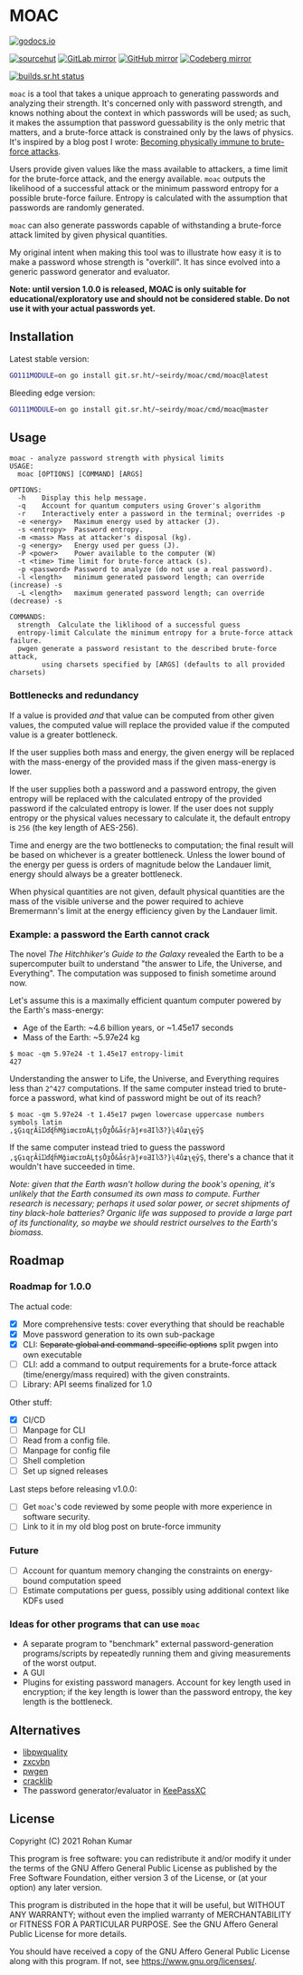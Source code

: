 MOAC
====

[![godocs.io](https://godocs.io/git.sr.ht/~seirdy/moac?status.svg)](https://godocs.io/git.sr.ht/~seirdy/moac)

[![sourcehut](https://img.shields.io/badge/repository-sourcehut-lightgrey.svg?logo=data:image/svg+xml;base64,PHN2ZyBmaWxsPSIjZmZmIiB2aWV3Qm94PSIwIDAgNTEyIDUxMiIgeG1sbnM9Imh0dHA6Ly93d3cudzMub3JnLzIwMDAvc3ZnIj48cGF0aCBkPSJNMjU2IDhDMTE5IDggOCAxMTkgOCAyNTZzMTExIDI0OCAyNDggMjQ4IDI0OC0xMTEgMjQ4LTI0OFMzOTMgOCAyNTYgOHptMCA0NDhjLTExMC41IDAtMjAwLTg5LjUtMjAwLTIwMFMxNDUuNSA1NiAyNTYgNTZzMjAwIDg5LjUgMjAwIDIwMC04OS41IDIwMC0yMDAgMjAweiIvPjwvc3ZnPg==)](https://sr.ht/~seirdy/MOAC) [![GitLab mirror](https://img.shields.io/badge/mirror-GitLab-orange.svg?logo=gitlab)](https://gitlab.com/Seirdy/moac) [![GitHub mirror](https://img.shields.io/badge/mirror-GitHub-black.svg?logo=github)](https://github.com/Seirdy/moac) [![Codeberg mirror](https://img.shields.io/badge/mirror-Codeberg-blue.svg?logo=codeberg)](https://codeberg.org/Seirdy/moac)

[![builds.sr.ht status](https://builds.sr.ht/~seirdy/moac.svg)](https://builds.sr.ht/~seirdy/moac)

`moac` is a tool that takes a unique approach to generating passwords and analyzing their strength. It's concerned only with password strength, and knows nothing about the context in which passwords will be used; as such, it makes the assumption that password guessability is the only metric that matters, and a brute-force attack is constrained only by the laws of physics. It's inspired by a blog post I wrote: [Becoming physically immune to brute-force attacks](https://seirdy.one/2021/01/12/password-strength.html).

Users provide given values like the mass available to attackers, a time limit for the brute-force attack, and the energy available. `moac` outputs the likelihood of a successful attack or the minimum password entropy for a possible brute-force failure. Entropy is calculated with the assumption that passwords are randomly generated.

`moac` can also generate passwords capable of withstanding a brute-force attack limited by given physical quantities.

My original intent when making this tool was to illustrate how easy it is to make a password whose strength is "overkill". It has since evolved into a generic password generator and evaluator.

**Note: until version 1.0.0 is released, MOAC is only suitable for educational/exploratory use and should not be considered stable. Do not use it with your actual passwords yet.**

Installation
------------

Latest stable version:

```sh
GO111MODULE=on go install git.sr.ht/~seirdy/moac/cmd/moac@latest
```

Bleeding edge version:

```sh
GO111MODULE=on go install git.sr.ht/~seirdy/moac/cmd/moac@master
```

Usage
-----

```text
moac - analyze password strength with physical limits
USAGE:
  moac [OPTIONS] [COMMAND] [ARGS]

OPTIONS:
  -h	Display this help message.
  -q	Account for quantum computers using Grover's algorithm
  -r	Interactively enter a password in the terminal; overrides -p
  -e <energy>	Maximum energy used by attacker (J).
  -s <entropy>	Password entropy.
  -m <mass>	Mass at attacker's disposal (kg).
  -g <energy>	Energy used per guess (J).
  -P <power>	Power available to the computer (W)
  -t <time>	Time limit for brute-force attack (s).
  -p <password>	Password to analyze (do not use a real password).
  -l <length>	minimum generated password length; can override (increase) -s
  -L <length>	maximum generated password length; can override (decrease) -s

COMMANDS:
  strength	Calculate the liklihood of a successful guess 
  entropy-limit	Calculate the minimum entropy for a brute-force attack failure.
  pwgen	generate a password resistant to the described brute-force attack,
       	using charsets specified by [ARGS] (defaults to all provided charsets)
```

### Bottlenecks and redundancy

If a value is provided _and_ that value can be computed from other given values, the computed value will replace the provided value if the computed value is a greater bottleneck.

If the user supplies both mass and energy, the given energy will be replaced with the mass-energy of the provided mass if the given mass-energy is lower.

If the user supplies both a password and a password entropy, the given entropy will be replaced with the calculated entropy of the provided password if the calculated entropy is lower. If the user does not supply entropy or the physical values necessary to calculate it, the default entropy is `256` (the key length of AES-256).

Time and energy are the two bottlenecks to computation; the final result will be based on whichever is a greater bottleneck. Unless the lower bound of the energy per guess is orders of magnitude below the Landauer limit, energy should always be a greater bottleneck.

When physical quantities are not given, default physical quantities are the mass of the visible universe and the power required to achieve Bremermann's limit at the energy efficiency given by the Landauer limit.

### Example: a password the Earth cannot crack

The novel _The Hitchhiker's Guide to the Galaxy_ revealed the Earth to be a supercomputer built to understand "the answer to Life, the Universe, and Everything". The computation was supposed to finish sometime around now.

Let's assume this is a maximally efficient quantum computer powered by the Earth's mass-energy:

- Age of the Earth: ~4.6 billion years, or ~1.45e17 seconds
- Mass of the Earth: ~5.97e24 kg

```console
$ moac -qm 5.97e24 -t 1.45e17 entropy-limit
427
```

Understanding the answer to Life, the Universe, and Everything requires less than `2^427` computations. If the same computer instead tried to brute-force a password, what kind of password might be out of its reach?

```console
$ moac -qm 5.97e24 -t 1.45e17 pwgen lowercase uppercase numbers symbols latin
,ȿĢıqɽȂīĲďɖȟMǧiœcɪʊȦĻțșŌƺȰ&ǡśŗȁĵɍɞƋIŀƷ?}ʯ4ůʑʅęȳŞ
```

If the same computer instead tried to guess the password `,ȿĢıqɽȂīĲďɖȟMǧiœcɪʊȦĻțșŌƺȰ&ǡśŗȁĵɍɞƋIŀƷ?}ʯ4ůʑʅęȳŞ`, there's a chance that it wouldn't have succeeded in time.

_Note: given that the Earth wasn't hollow during the book's opening, it's unlikely that the Earth consumed its own mass to compute. Further research is necessary; perhaps it used solar power, or secret shipments of tiny black-hole batteries? Organic life was supposed to provide a large part of its functionality, so maybe we should restrict ourselves to the Earth's biomass._

Roadmap
-------

### Roadmap for 1.0.0

The actual code:

- [X] More comprehensive tests: cover everything that should be reachable
- [X] Move password generation to its own sub-package
- [X] CLI: ~~Separate global and command-specific options~~ split pwgen into own executable
- [ ] CLI: add a command to output requirements for a brute-force attack (time/energy/mass required) with the given constraints.
- [ ] Library: API seems finalized for 1.0

Other stuff:

- [X] CI/CD
- [ ] Manpage for CLI
- [ ] Read from a config file.
- [ ] Manpage for config file
- [ ] Shell completion
- [ ] Set up signed releases

Last steps before releasing v1.0.0:

- [ ] Get `moac`'s code reviewed by some people with more experience in software security.
- [ ] Link to it in my old blog post on brute-force immunity

### Future

- [ ] Account for quantum memory changing the constraints on energy-bound computation speed
- [ ] Estimate computations per guess, possibly using additional context like KDFs used

### Ideas for other programs that can use `moac`

- A separate program to "benchmark" external password-generation programs/scripts by repeatedly running them and giving measurements of the worst output.
- A GUI
- Plugins for existing password managers. Account for key length used in encryption; if the key length is lower than the password entropy, the key length is the bottleneck.

Alternatives
------------

- [libpwquality](https://github.com/libpwquality/libpwquality/)
- [zxcvbn](https://www.usenix.org/conference/usenixsecurity16/technical-sessions/presentation/wheeler)
- [pwgen](http://sf.net/projects/pwgen)
- [cracklib](https://github.com/cracklib/cracklib)
- The password generator/evaluator in [KeePassXC](https://keepassxc.org/)

License
-------

Copyright (C) 2021 Rohan Kumar

This program is free software: you can redistribute it and/or modify it under the terms of the GNU Affero General Public License as published by the Free Software Foundation, either version 3 of the License, or (at your option) any later version.

This program is distributed in the hope that it will be useful, but WITHOUT ANY WARRANTY; without even the implied warranty of MERCHANTABILITY or FITNESS FOR A PARTICULAR PURPOSE. See the GNU Affero General Public License for more details.

You should have received a copy of the GNU Affero General Public License along with this program. If not, see <https://www.gnu.org/licenses/>.

